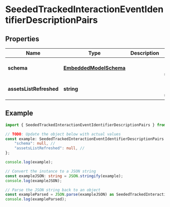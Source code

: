 
# SeededTrackedInteractionEventIdentifierDescriptionPairs


## Properties

Name | Type | Description | Notes
------------ | ------------- | ------------- | -------------
**schema** | [**EmbeddedModelSchema**](EmbeddedModelSchema) |  | [optional] [default to undefined]
**assetsListRefreshed** | **string** |  | [optional] [default to undefined]

## Example

```typescript
import { SeededTrackedInteractionEventIdentifierDescriptionPairs } from '';

// TODO: Update the object below with actual values
const example: SeededTrackedInteractionEventIdentifierDescriptionPairs = {
    "schema": null, // 
    "assetsListRefreshed": null, // 
};

console.log(example);

// Convert the instance to a JSON string
const exampleJSON: string = JSON.stringify(example);
console.log(exampleJSON);

// Parse the JSON string back to an object
const exampleParsed = JSON.parse(exampleJSON) as SeededTrackedInteractionEventIdentifierDescriptionPairs;
console.log(exampleParsed);
```




